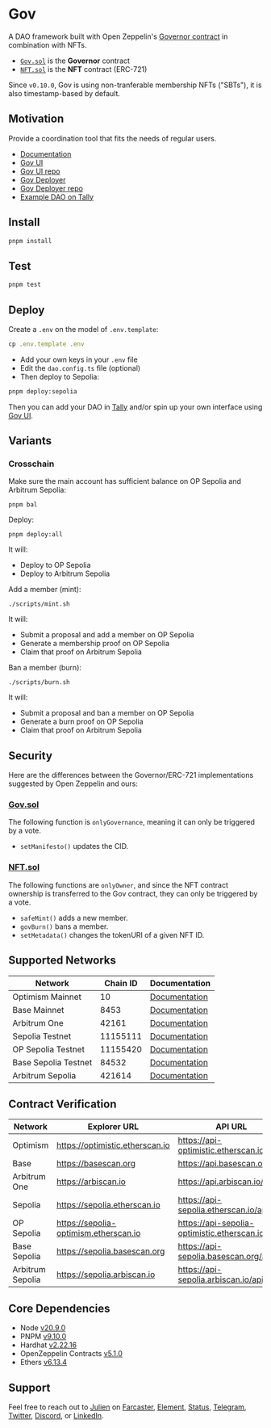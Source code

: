 # Gov

A DAO framework built with Open Zeppelin's [Governor contract](https://docs.openzeppelin.com/contracts/4.x/governance#governor) in combination with NFTs.

- [`Gov.sol`](https://github.com/web3-hackers-collective/dao-contracts/blob/main/contracts/Gov.sol) is the **Governor** contract
- [`NFT.sol`](https://github.com/web3-hackers-collective/dao-contracts/blob/main/contracts/NFT.sol) is the **NFT** contract (ERC-721)

Since `v0.10.0`, Gov is using non-tranferable membership NFTs ("SBTs"), it is also timestamp-based by default.

## Motivation

Provide a coordination tool that fits the needs of regular users. 

- [Documentation](https://w3hc.github.io/gov-docs/)
- [Gov UI](https://gov-ui.netlify.app/)
- [Gov UI repo](https://github.com/w3hc/gov-ui)
- [Gov Deployer](https://gov-deployer.netlify.app/)
- [Gov Deployer repo](https://github.com/w3hc/gov-deployer)
- [Example DAO on Tally](https://www.tally.xyz/gov/web3-hackers-collective)

## Install

```js
pnpm install
```

## Test

```js
pnpm test
```

## Deploy

Create a `.env` on the model of `.env.template`:

```js
cp .env.template .env
```

- Add your own keys in your `.env` file
- Edit the `dao.config.ts` file (optional)
- Then deploy to Sepolia:

```bash
pnpm deploy:sepolia
```

Then you can add your DAO in [Tally](https://www.tally.xyz/) and/or spin up your own interface using [Gov UI](https://github.com/w3hc/gov-ui). 

## Variants

### Crosschain

Make sure the main account has sufficient balance on OP Sepolia and Arbitrum Sepolia: 

```
pnpm bal
```

Deploy: 

```
pnpm deploy:all
```

It will: 

- Deploy to OP Sepolia
- Deploy to Arbitrum Sepolia

Add a member (mint):

```
./scripts/mint.sh
```

It will: 

- Submit a proposal and add a member on OP Sepolia
- Generate a membership proof on OP Sepolia
- Claim that proof on Arbitrum Sepolia

Ban a member (burn):

```
./scripts/burn.sh
```

It will: 

- Submit a proposal and ban a member on OP Sepolia
- Generate a burn proof on OP Sepolia
- Claim that proof on Arbitrum Sepolia

## Security

Here are the differences between the Governor/ERC-721 implementations suggested by Open Zeppelin and ours:

### [Gov.sol](https://github.com/w3hc/gov/blob/main/contracts/Gov.sol)

The following function is `onlyGovernance`, meaning it can only be triggered by a vote.

- `setManifesto()` updates the CID.

### [NFT.sol](https://github.com/w3hc/gov/blob/main/contracts/NFT.sol)

The following functions are `onlyOwner`, and since the NFT contract ownership is transferred to the Gov contract, they can only be triggered by a vote.

- `safeMint()` adds a new member.
- `govBurn()` bans a member.
- `setMetadata()` changes the tokenURI of a given NFT ID.

## Supported Networks

| Network | Chain ID | Documentation |
|---------|----------|---------------|
| Optimism Mainnet | 10 | [Documentation](https://docs.optimism.io/chain/networks#op-mainnet) |
| Base Mainnet | 8453 | [Documentation](https://docs.base.org/docs/network-information#base-mainnet) |
| Arbitrum One | 42161 | [Documentation](https://docs.arbitrum.io/welcome/get-started) |
| Sepolia Testnet | 11155111 | [Documentation](https://ethereum.org/nb/developers/docs/networks/#sepolia) |
| OP Sepolia Testnet | 11155420 | [Documentation](https://docs.optimism.io/chain/networks#op-sepolia) |
| Base Sepolia Testnet | 84532 | [Documentation](https://docs.base.org/docs/network-information/#base-testnet-sepolia) |
| Arbitrum Sepolia | 421614 | [Documentation](https://docs.arbitrum.io/welcome/get-started) |

## Contract Verification

| Network | Explorer URL | API URL | API Key Variable |
|---------|--------------|---------|-----------------|
| Optimism | https://optimistic.etherscan.io | https://api-optimistic.etherscan.io/api | OP_ETHERSCAN_API_KEY |
| Base | https://basescan.org | https://api.basescan.org/api | BASE_ETHERSCAN_API_KEY |
| Arbitrum One | https://arbiscan.io | https://api.arbiscan.io/api | ARBITRUM_ETHERSCAN_API_KEY |
| Sepolia | https://sepolia.etherscan.io | https://api-sepolia.etherscan.io/api | ETHERSCAN_API_KEY |
| OP Sepolia | https://sepolia-optimism.etherscan.io | https://api-sepolia-optimistic.etherscan.io/api | OP_ETHERSCAN_API_KEY |
| Base Sepolia | https://sepolia.basescan.org | https://api-sepolia.basescan.org/api | BASE_ETHERSCAN_API_KEY |
| Arbitrum Sepolia | https://sepolia.arbiscan.io | https://api-sepolia.arbiscan.io/api | ARBITRUM_ETHERSCAN_API_KEY |

## Core Dependencies

-   Node [v20.9.0](https://nodejs.org/uk/blog/release/v20.9.0/)
-   PNPM [v9.10.0](https://pnpm.io/pnpm-vs-npm)
-   Hardhat [v2.22.16](https://github.com/NomicFoundation/hardhat/releases/)
-   OpenZeppelin Contracts [v5.1.0](https://github.com/OpenZeppelin/openzeppelin-contracts/releases/tag/v5.1.0)
-   Ethers [v6.13.4](https://docs.ethers.org/v6/)

## Support

Feel free to reach out to [Julien](https://github.com/julienbrg) on [Farcaster](https://warpcast.com/julien-), [Element](https://matrix.to/#/@julienbrg:matrix.org), [Status](https://status.app/u/iwSACggKBkp1bGllbgM=#zQ3shmh1sbvE6qrGotuyNQB22XU5jTrZ2HFC8bA56d5kTS2fy), [Telegram](https://t.me/julienbrg), [Twitter](https://twitter.com/julienbrg), [Discord](https://discordapp.com/users/julienbrg), or [LinkedIn](https://www.linkedin.com/in/julienberanger/).